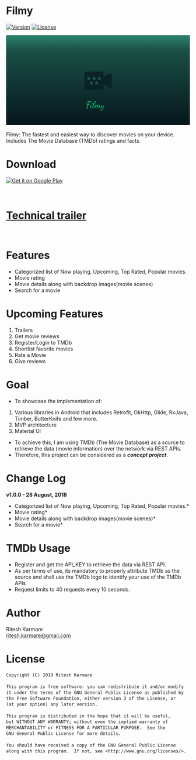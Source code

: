 # Filmy 

[![Version](https://img.shields.io/badge/version-v1.0.0-brightgreen.svg)](https://play.google.com/store/apps/details?id=rk.entertainment.filmy)
[![License](https://img.shields.io/badge/license-GNU_GPLv3-blue.svg)](https://raw.githubusercontent.com/ritesh-karmare/Test/master/LICENSE)

![](/screenshots/filmy_banner.png)

Filmy: The fastest and easiest way to discover movies on your device. Includes The Movie Database (TMDb) ratings and facts.

# Download

[<img src='https://play.google.com/intl/en_us/badges/images/generic/en_badge_web_generic.png' alt='Get it on Google Play' width='210' heigh='80'>](https://play.google.com/store/apps/details?id=rk.entertainment.filmy)

<br>

# [Technical trailer](/TechnicalOverview.md)

<br>

# Features 

* Categorized list of Now playing, Upcoming, Top Rated, Popular movies.
* Movie rating
* Movie details along with backdrop images(movie scenes)
* Search for a movie


# Upcoming Features

1. Trailers
2. Get movie reviews
3. Register/Login to TMDb
4. Shortlist favorite movies
5. Rate a Movie
6. Give reviews


# Goal

* To showcase the implementation of:
1. Various libraries in Android that includes Retrofit, OkHttp, Glide, RxJava, Timber, ButterKnife and few more.
2. MVP architecture
3. Material UI
* To achieve this, I am using TMDb (The Movie Database) as a source to retrieve the data (movie information) over the network via REST APIs.
* Therefore, this project can be considered as a ***concept project***.


# Change Log

**v1.0.0 - 28 August, 2018** <br>
* Categorized list of Now playing, Upcoming, Top Rated, Popular movies.*
* Movie rating*
* Movie details along with backdrop images(movie scenes)*
* Search for a movie*



# TMDb Usage

* Register and get the API_KEY to retrieve the data via REST API.
* As per terms of use, its mandatory to properly attribute TMDb as the source and shall use the TMDb logo to identify your use of the TMDb APIs
* Request limits to 40 requests every 10 seconds.


# Author

Ritesh Karmare<br>
ritesh.karmare@gmail.com



# License

```
Copyright (C) 2018 Ritesh Karmare

This program is free software: you can redistribute it and/or modify
it under the terms of the GNU General Public License as published by
the Free Software Foundation, either version 3 of the License, or
(at your option) any later version.

This program is distributed in the hope that it will be useful,
but WITHOUT ANY WARRANTY; without even the implied warranty of
MERCHANTABILITY or FITNESS FOR A PARTICULAR PURPOSE.  See the
GNU General Public License for more details.

You should have received a copy of the GNU General Public License
along with this program.  If not, see <http://www.gnu.org/licenses/>.
```
